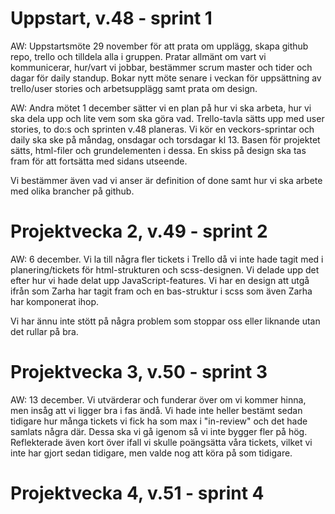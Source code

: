 <!-- Grupp 8 -->

<h1>
    Uppstart, v.48 - sprint 1
</h1>
<p>
AW:
Uppstartsmöte 29 november för att prata om upplägg, skapa github repo, trello och tilldela alla i gruppen.
Pratar allmänt om vart vi kommunicerar, hur/vart vi jobbar, bestämmer scrum master och tider och dagar för daily standup.
Bokar nytt möte senare i veckan för uppsättning av trello/user stories och arbetsupplägg samt prata om design.
</p>

<p>
AW:
Andra mötet 1 december sätter vi en plan på hur vi ska arbeta, hur vi ska dela upp och lite vem som ska göra vad. Trello-tavla sätts upp med user stories, to do:s och sprinten v.48 planeras.
Vi kör en veckors-sprintar och daily ska ske på måndag, onsdagar och torsdagar kl 13.
Basen för projektet sätts, html-filer och grundelementen i dessa. En skiss på design ska tas fram för att fortsätta med sidans utseende.

Vi bestämmer även vad vi anser är definition of done samt hur vi ska arbete med olika brancher på github.
</p>

<h1>
 Projektvecka 2, v.49 - sprint 2
</h1>

<p>
AW:
6 december.
Vi la till några fler tickets i Trello då vi inte hade tagit med i planering/tickets för html-strukturen och scss-designen.
Vi delade upp det efter hur vi hade delat upp JavaScript-features. Vi har en design att utgå ifrån som Zarha har tagit fram och en bas-struktur i scss som även Zarha har komponerat ihop.

Vi har ännu inte stött på några problem som stoppar oss eller liknande utan det rullar på bra.
</p>

<h1>
Projektvecka 3, v.50 - sprint 3
</h1>

<p>
AW:
13 december.
Vi utvärderar och funderar över om vi kommer hinna, men insåg att vi ligger bra i fas ändå.
Vi hade inte heller bestämt sedan tidigare hur många tickets vi fick ha som max i "in-review" och det hade samlats några där. Dessa ska vi gå igenom så vi inte bygger fler på hög.
Reflekterade även kort över ifall vi skulle poängsätta våra tickets, vilket vi inte har gjort sedan tidigare, men valde nog att köra på som tidigare.
</p>

<h1>
Projektvecka 4, v.51 - sprint 4 
</h1>

<p>

</p>